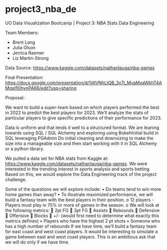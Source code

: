 # project3_nba_de
UO Data Visualization Bootcamp | Project 3: NBA Stats Data Engineering

Team Members:
* Brent Lang
* Julia Olson
* Jerrica Raemer
* Liz Martin-Strong

Data Source: <https://www.kaggle.com/datasets/nathanlauga/nba-games>

Final Presentation: <https://docs.google.com/presentation/d/1jitIVNhLtQB_3x7I_MvaMxaWbhT4AMgsIfI0hynPA68/edit?usp=sharing>

Proposal:

We want to build a super-team based on which players performed the best in 2022 to predict the best players for 2023. We’ll analyze the stats of particular players to give specific predictions of their performance for 2023.

Data is uniform and that lends it well to a structured format. We are leaning towards using SQL / SQL Alchemy and exploring using BokehInitial build in SQL leveraging PGAdmin
Do initial cleaning and downsizing to make the size into a manageable size and then start working with it in SQL Alchemy or a python library.

We pulled a data set for NBA stats from Kaggle at: https://www.kaggle.com/datasets/nathanlauga/nba-games. We were interested in the trending interest in sports analysis and sports betting. Based on this, we would explore the Data Engineering track of the project challenge.

Some of the questions we will explore include:
•	Do teams tend to win more home games than away?
•	To illustrate maximized performance, we will build a fantasy team with the best players in their position.
o	12 players - Players must play in 75% or more of games in the season.
o	We will look at the following metrics:
	2pt FG
	3pt FG
	Assists
	Rebounds
	Defensive
	Offensive
	Blocks
	+/- (would first need to determine what exactly this metrics defines)
•	Players who have the highest 2 pt shots
•	Someone who has a high number of rebounds
If we have time, we’ll build a fantasy team for east coast and west coast players. It would be interesting to simulate a game between east and west coast players. This is an ambitious ask that we will do only if we have time. 




